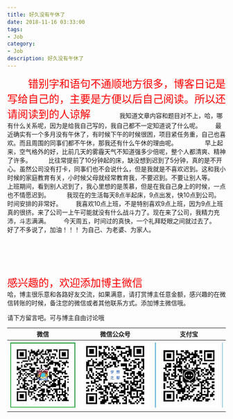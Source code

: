 ```yaml
---
title: 好久没有午休了
date: 2018-11-16 03:33:00
tags: 
- Job
category: 
- Job
description: 好久没有午休了
---
```

<!-- image url 
https://raw.githubusercontent.com/HealerJean/HealerJean.github.io/master/blogImages
　　首行缩进
<font color="red">  </font>

<font  color="red" size="4">   </font>


<font size="4">   </font>
-->



<font  color="red" size="5">  
　　错别字和语句不通顺地方很多，博客日记是写给自己的，主要是方便以后自己阅读。所以还请阅读到的人谅解
</font>
　　
　　我知道文章内容和题目对不上，哈，哪有什么关系呢，因为是给我自己写的，我自己都不一定知道说了什么呢。     
　　最近确实有一个多月没有午休了，有时候下午的时候很困，项目紧任务重，自己也喜欢。而且周围的同事们都不午休，那我还有什么午休的理由呢。      
　　
　　早上起来，空气格外的好，比前几天的雾霾天气不知道强多少倍呢，整个人都清爽、精神了许多。　     
　　比往常提前了10分钟起的床，缺没想到迟到了5分钟，真的是不开心。虽然公司没有打卡，同事们也不会说什么，但是我就是不喜欢迟到。这和我小时候的家庭教育有关，小时候父母就经常教育我，不要迟到。不要让别人等。　      
　　上班期间，看到别人迟到了，我心里想的是羡慕，但是在我自己身上的时候，一点也不情愿迟到。　      
　　我现在的生活每天8点半起床，9点出发，快10点到公司。时间安排的非常好。     
　　我喜欢10点上班，不是特别喜欢9点上班，因为9点上班真的很挤。来了公司一上午可能就没有什么战斗力了。现在来了公司，我精力充沛，斗志满满。     
　　今天周五，时间过的真快，一个礼拜眨眼之间就过去了。　    
　　好了不多说了，加油！！！ 为自己、为老婆、为家人。
　　
　　







     
<br><br>    
<font  color="red" size="5" >     
感兴趣的，欢迎添加博主微信
 </font>
<br>
哈，博主很乐意和各路好友交流，如果满意，请打赏博主任意金额，感兴趣的在微信转账的时候，备注您的微信或者其他联系方式。添加博主微信哦。    

请下方留言吧。可与博主自由讨论哦

|微信 | 微信公众号|支付宝|
|:-------:|:-------:|:------:|
| ![微信](https://raw.githubusercontent.com/HealerJean/HealerJean.github.io/master/assets/img/tctip/weixin.jpg)|![微信公众号](https://raw.githubusercontent.com/HealerJean/HealerJean.github.io/master/assets/img/my/qrcode_for_gh_a23c07a2da9e_258.jpg)|![支付宝](https://raw.githubusercontent.com/HealerJean/HealerJean.github.io/master/assets/img/tctip/alpay.jpg) |



<!-- Gitalk 评论 start  -->

<link rel="stylesheet" href="https://unpkg.com/gitalk/dist/gitalk.css">
<script src="https://unpkg.com/gitalk@latest/dist/gitalk.min.js"></script> 
<div id="gitalk-container"></div>    
 <script type="text/javascript">
    var gitalk = new Gitalk({
		clientID: `1d164cd85549874d0e3a`,
		clientSecret: `527c3d223d1e6608953e835b547061037d140355`,
		repo: `HealerJean.github.io`,
		owner: 'HealerJean',
		admin: ['HealerJean'],
		id: 'NkIpg8nv490BtjMl',
    });
    gitalk.render('gitalk-container');
</script> 

<!-- Gitalk end -->

